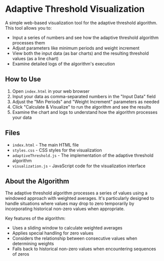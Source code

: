 # Adaptive Threshold Visualization

A simple web-based visualization tool for the adaptive threshold algorithm. This tool allows you to:

- Input a series of numbers and see how the adaptive threshold algorithm processes them
- Adjust parameters like minimum periods and weight increment
- View both the input data (as bar charts) and the resulting threshold values (as a line chart)
- Examine detailed logs of the algorithm's execution

## How to Use

1. Open `index.html` in your web browser
2. Input your data as comma-separated numbers in the "Input Data" field
3. Adjust the "Min Periods" and "Weight Increment" parameters as needed
4. Click "Calculate & Visualize" to run the algorithm and see the results
5. Examine the chart and logs to understand how the algorithm processes your data

## Files

- `index.html` - The main HTML file
- `styles.css` - CSS styles for the visualization
- `adaptiveThreshold.js` - The implementation of the adaptive threshold algorithm
- `visualization.js` - JavaScript code for the visualization interface

## About the Algorithm

The adaptive threshold algorithm processes a series of values using a windowed approach with weighted averages. It's particularly designed to handle situations where values may drop to zero temporarily by incorporating historical non-zero values when appropriate.

Key features of the algorithm:
- Uses a sliding window to calculate weighted averages
- Applies special handling for zero values
- Considers the relationship between consecutive values when determining weights
- Falls back to historical non-zero values when encountering sequences of zeros 